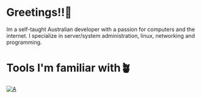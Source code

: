 # Greetings!!👋
Im a self-taught Australian developer with a passion for computers and the internet. I specialize in server/system administration, linux, networking and programming.

# Tools I'm familiar with🪴
[![A](https://skillicons.dev/icons?i=python,linux,docker,vscode,github,wordpress,html,cloudflare,markdown,mongo,css,nginx)](https://skillicons.dev)
